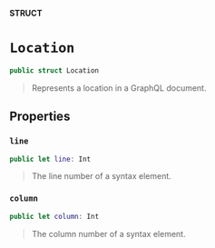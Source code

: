 **STRUCT**

# `Location`

```swift
public struct Location
```

> Represents a location in a GraphQL document.

## Properties
### `line`

```swift
public let line: Int
```

> The line number of a syntax element.

### `column`

```swift
public let column: Int
```

> The column number of a syntax element.
